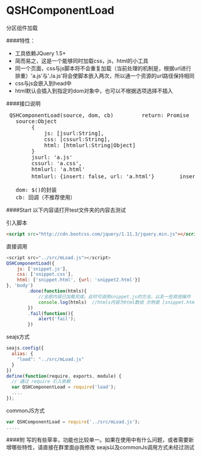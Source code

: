 # QSHComponentLoad

分区组件加载

####特性：

* 工具依赖JQuery 1.5+
* 简而易之，这是一个能够同时加载css，js，html的小工具
* 同一个页面，css与js脚本将不会重复加载（当前处理的机制是，根据url进行排重）'a.js'与'./a.js'将会使脚本嵌入两次，所以通一个资源的url路径保持相同
* css与js会嵌入到head中
* html默认会插入到指定的dom对象中，也可以不根据选项选择不插入

####接口说明

<pre>
 QSHComponentLoad(source, dom, cb)         return: Promise
   source:Object
        {
            js: [jsurl:String],
            css: [cssurl:String],
            html: [htmlurl:String|Object]
        }
        jsurl: 'a.js'
        cssurl: 'a.css',
        htmlurl: 'a.html'
        htmlurl: {insert: false, url: 'a.html'}        insert: false|请求但不插入(通常用于请求模板)

   dom: $()的封装
   cb: 回调（不推荐使用）
</pre>


####Start
以下内容请打开test文件夹的内容去测试

引入脚本

```html
<script src="http://cdn.bootcss.com/jquery/1.11.3/jquery.min.js"></script>
```

直接调用
```js
<script src="../src/mLoad.js"></script>
QSHComponentLoad({
    js: ['snippet.js'],
    css: ['snippet.css'],
    html: ['snippet.html', {url: 'snippet2.html'}]
}, 'body')
        .done(function(htmls){
            //全部内容已加载完成。此时可调用snippet.js的方法，以及一些其他操作
            console.log(htmls)  //htmls内容为html数组 示例是 [snippet.html的内容， snippet2.html的内容]
        })
        .fail(function(){
            alert('fail');
        })
```

seajs方式
```js
seajs.config({
  alias: {
    "load": "../src/mLoad.js"
  }
})
define(function(require, exports, module) {
  // 通过 require 引入依赖
  var QSHComponentLoad = require('load');
  ....
});
```

commonJS方式
```js
var QSHComponentLoad = require('../src/mLoad.js');
.....
```

####附
写的有些草率，功能也比较单一。如果在使用中有什么问题，或者需要新增哪些特性，请直接在群里面@我修改
seajs以及commonJs调用方式未经过测试